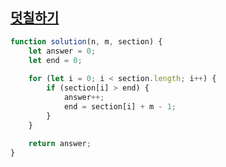 ## <a href='https://school.programmers.co.kr/learn/courses/30/lessons/161989#'>덧칠하기</a>

```javascript 
function solution(n, m, section) {
    let answer = 0; 
    let end = 0; 
    
    for (let i = 0; i < section.length; i++) {
        if (section[i] > end) {
            answer++; 
            end = section[i] + m - 1; 
        }
    }
    
    return answer;
}
```

